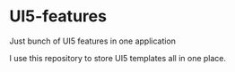 # UI5-features
Just bunch of UI5 features in one application

I use this repository to store UI5 templates all in one place.
